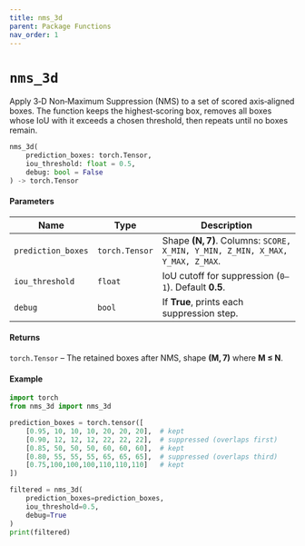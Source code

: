 ```yaml
---
title: nms_3d
parent: Package Functions
nav_order: 1
---
```


# `nms_3d`

Apply 3‑D Non‑Maximum Suppression (NMS) to a set of scored axis‑aligned boxes.
The function keeps the highest‑scoring box, removes all boxes whose IoU with it
exceeds a chosen threshold, then repeats until no boxes remain.

```python
nms_3d(
    prediction_boxes: torch.Tensor,
    iou_threshold: float = 0.5,
    debug: bool = False
) -> torch.Tensor
```

#### Parameters

| Name               | Type           | Description                                                                   |
| ------------------ | -------------- | ----------------------------------------------------------------------------- |
| `prediction_boxes` | `torch.Tensor` | Shape **(N, 7)**. Columns: `SCORE, X_MIN, Y_MIN, Z_MIN, X_MAX, Y_MAX, Z_MAX`. |
| `iou_threshold`    | `float`        | IoU cutoff for suppression (`0‒1`). Default **0.5**.                          |
| `debug`            | `bool`         | If **True**, prints each suppression step.                                    |

#### Returns

`torch.Tensor` – The retained boxes after NMS, shape **(M, 7)** where **M ≤ N**.

#### Example

```python
import torch
from nms_3d import nms_3d

prediction_boxes = torch.tensor([
    [0.95, 10, 10, 10, 20, 20, 20],  # kept
    [0.90, 12, 12, 12, 22, 22, 22],  # suppressed (overlaps first)
    [0.85, 50, 50, 50, 60, 60, 60],  # kept
    [0.80, 55, 55, 55, 65, 65, 65],  # suppressed (overlaps third)
    [0.75,100,100,100,110,110,110]   # kept
])

filtered = nms_3d(
    prediction_boxes=prediction_boxes,
    iou_threshold=0.5,
    debug=True
)
print(filtered)
```
